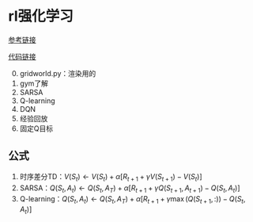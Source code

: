 # rl强化学习
[参考链接](https://www.bilibili.com/video/BV1Gq4y1v7Bs)

[代码链接](https://github.com/rexrex9/reinforcement_torch_pfrl/tree/main)

0. gridworld.py：渲染用的
1. gym了解
2. SARSA
3. Q-learning
4. DQN
5. 经验回放
6. 固定Q目标


## 公式
1. 时序差分TD：$V(S_t){\leftarrow}V(S_t)+\alpha[R_{t+1}+{\gamma}V(S_{t+1})-V(S_t)]$
2. SARSA：$Q(S_t,A_t){\leftarrow}Q(S_t,A_T)+\alpha[R_{t+1}+{\gamma}Q(S_{t+1},A_{t+1})-Q(S_t,A_t)]$
3. Q-learning：$Q(S_t,A_t){\leftarrow}Q(S_t,A_T)+\alpha[R_{t+1}+{\gamma}{\max}(Q(S_{t+1},:))-Q(S_t,A_t)]$
